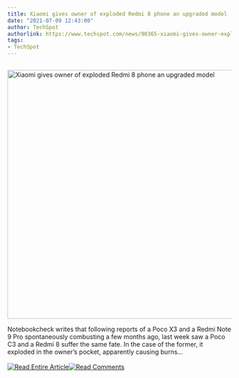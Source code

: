 ```yaml
---
title: Xiaomi gives owner of exploded Redmi 8 phone an upgraded model
date: "2021-07-09 12:43:00"
author: TechSpot
authorlink: https://www.techspot.com/news/90365-xiaomi-gives-owner-exploded-redmi-8-phone-upgraded.html
tags:
- TechSpot
---
```

<a href="https://www.techspot.com/news/90365-xiaomi-gives-owner-exploded-redmi-8-phone-upgraded.html" target="_blank"><img src="https://static.techspot.com/images2/news/ts3_thumbs/2020/05/2020-05-01-ts3_thumbs-b08.jpg" width="800" height="560" style="padding: 15px 0" title="Xiaomi gives owner of exploded Redmi 8 phone an upgraded model" /></a><br />Notebookcheck writes that following reports of a Poco X3 and a Redmi Note 9 Pro spontaneously combusting a few months ago, last week saw a Poco C3 and a Redmi 8 suffer the same fate. In the case of the former, it exploded in the owner’s pocket, apparently causing burns...<br /><br /><a href="https://www.techspot.com/news/90365-xiaomi-gives-owner-exploded-redmi-8-phone-upgraded.html"><img src="https://static.techspot.com/images/rss/rss_buttons_01.png" border="0" alt="Read Entire Article" /></a><a href="https://www.techspot.com/news/90365-xiaomi-gives-owner-exploded-redmi-8-phone-upgraded.html#comments"><img src="https://static.techspot.com/images/rss/rss_buttons_02.png" border="0" alt="Read Comments" /></a><br /><br />